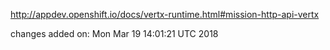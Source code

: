 http://appdev.openshift.io/docs/vertx-runtime.html#mission-http-api-vertx

 
 changes added on: Mon Mar 19 14:01:21 UTC 2018